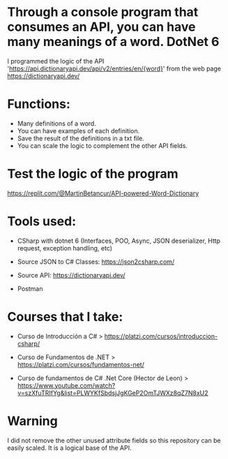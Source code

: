 # Through a console program that consumes an API, you can have many meanings of a word. DotNet 6


I programmed the logic of the API 'https://api.dictionaryapi.dev/api/v2/entries/en/{word}' from the web page https://dictionaryapi.dev/


Functions:
===
- Many definitions of a word.
- You can have examples of each definition.
- Save the result of the definitions in a txt file.
- You can scale the logic to complement the other API fields.

Test the logic of the program
===
https://replit.com/@MartinBetancur/API-powered-Word-Dictionary

Tools used:
==
- CSharp with dotnet 6 (Interfaces, POO, Async, JSON deserializer, Http request, exception handling, etc)

- Source JSON to C# Classes: https://json2csharp.com/

- Source API: https://dictionaryapi.dev/

- Postman

Courses that I take:
====

* Curso de Introducción a C# > https://platzi.com/cursos/introduccion-csharp/

* Curso de Fundamentos de .NET > https://platzi.com/cursos/fundamentos-net/

* Curso de fundamentos de C# .Net Core (Hector de Leon) > https://www.youtube.com/watch?v=szXfuTRIfYg&list=PLWYKfSbdsjJgKGeP2OmTJWXz8qZ7N8xU2

Warning
===

I did not remove the other unused attribute fields so this repository can be easily scaled. It is a logical base of the API.